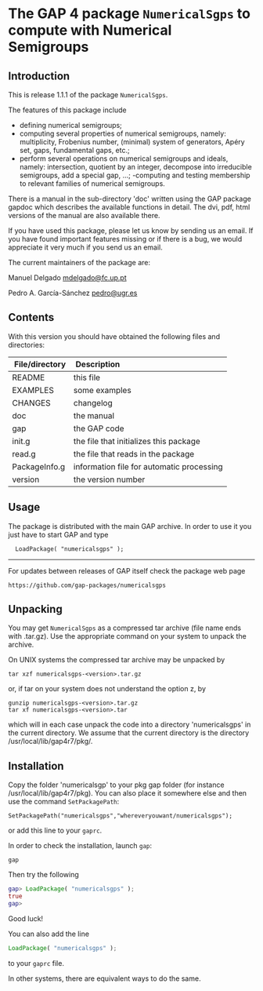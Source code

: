 The GAP 4 package `NumericalSgps` to compute with Numerical Semigroups
======================================================================

Introduction
------------

This is release 1.1.1 of  the package `NumericalSgps`.

The features of this package include

- defining numerical semigroups;
- computing several properties of numerical semigroups, namely: multiplicity, Frobenius number, (minimal) system of generators, Apéry set, gaps, fundamental gaps, etc.;
- perform several operations on numerical semigroups and ideals, namely: intersection, quotient by an integer, decompose into irreducible semigroups, add a special gap, ...;
-computing and testing membership to relevant families of numerical semigroups.

There is a manual in the sub-directory 'doc' written using the GAP package
gapdoc which describes the available functions in detail. The dvi, pdf, html
versions of the manual are also available there.

If you have used this package, please let us know by sending
us an email.  If you  have found important features missing or if there is a
bug, we would appreciate it very much if you send us an email.

The current maintainers of the package are:

Manuel Delgado			<mdelgado@fc.up.pt>

Pedro A. García-Sánchez		<pedro@ugr.es>

Contents
--------
With this version you should have obtained the following files and
directories:

| File/directory | Description |
|:-----|:------|
|README |   this file|
|EXAMPLES|	some examples|
|CHANGES|	changelog|
|doc  |	the manual|
|gap  |the GAP code|
|init.g| the file that initializes this package|
|read.g |         		the file that reads in the package|
|PackageInfo.g	| information file for automatic processing|
|version	|the version number|

Usage
-----
The package is distributed with the main GAP archive. In order to use it you
just have to start GAP and type

      LoadPackage( "numericalsgps" );

-----

For updates between releases of GAP itself check the package web page

	https://github.com/gap-packages/numericalsgps

Unpacking
---------

You may get `NumericalSgps` as a compressed tar archive (file name ends with
.tar.gz). Use the  appropriate  command  on  your system   to unpack the
archive.

On UNIX systems the compressed tar archive may be unpacked by

    tar xzf numericalsgps-<version>.tar.gz

or, if tar on your system does not understand the option z, by

    gunzip numericalsgps-<version>.tar.gz
    tar xf numericalsgps-<version>.tar

which will in each case unpack the code into a directory 'numericalsgps'
in the current directory. We assume that the current directory is the
directory /usr/local/lib/gap4r7/pkg/.

Installation
------------

Copy the folder 'numericalsgp' to your pkg gap folder (for instance /usr/local/lib/gap4r7/pkg). 
You can also place it somewhere else and then use the command `SetPackagePath`:

	SetPackagePath("numericalsgps","whereveryouwant/numericalsgps"); 

or add this line to your `gaprc`.

In order to check the installation, launch `gap`:

	gap 

Then try the following
```gap
gap> LoadPackage( "numericalsgps" );
true
gap>
```
Good luck!

You can also add the line 
```gap
LoadPackage( "numericalsgps" );
```
to your `gaprc` file.

In other systems, there are equivalent ways to do the same.
